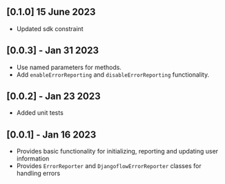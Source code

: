 ## [0.1.0] 15 June 2023

- Updated sdk constraint

## [0.0.3] - Jan 31 2023

- Use named parameters for methods.
- Add `enableErrorReporting` and `disableErrorReporting` functionality.

## [0.0.2] - Jan 23 2023

- Added unit tests

## [0.0.1] - Jan 16 2023

- Provides basic functionality for initializing, reporting and updating user information
- Provides `ErrorReporter` and `DjangoflowErrorReporter` classes for handling errors
